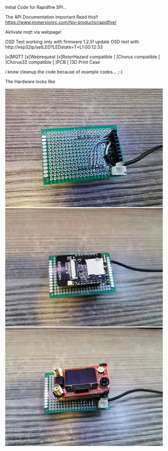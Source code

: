 Initial Code for Rapidfire SPI... 

The API Documentation important Read this!!
https://www.immersionrc.com/fpv-products/rapidfire/

Aktivate mqtt via webpage!

OSD Text working only with firmware 1.2.5! 
update OSD text with http://esp32ip/setLED?LEDstate=T=L1:00:12:33

[x]MQTT
[x]Webrequest
[x]RotorHazard compatible
[ ]Chorus compatible
[ ]Chorus32 compatible
[ ]PCB
[ ]3D Print Case


i know cleanup the code because of example codes... ;-)

The Hardware looks like

<img src=https://github.com/realhuno/rapidfire_spi/blob/master/1.jpg><br>
<img src=https://github.com/realhuno/rapidfire_spi/blob/master/2.jpg><br>
<img src=https://github.com/realhuno/rapidfire_spi/blob/master/3.jpg><br>
